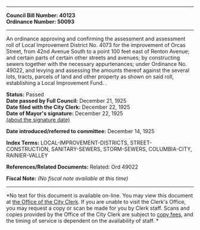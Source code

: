 * * * * *  
  
**Council Bill Number: [](#h0)[](#h2)40123**   
**Ordinance Number: 50093**  
  
* * * * *  
  
An ordinance approving and confirming the assessment and assessment roll of Local Improvement District No. 4073 for the improvement of Orcas Street, from 42nd Avenue South to a point 100 feet east of Renton Avenue; and certain parts of certain other streets and avenues; by constructing sewers together with the necessary appurtenances; under Ordinance No. 49022, and levying and assessing the amounts thereof against the several lots, tracts, parcels of land and other property as shown on said roll, establishing a Local Improvement Fund. .  
  
**Status:** Passed   
**Date passed by Full Council:** December 21, 1925   
**Date filed with the City Clerk:** December 22, 1925   
**Date of Mayor's signature:** December 22, 1925   
[(about the signature date)](/~public/approvaldate.htm)   
  
  
**Date introduced/referred to committee:** December 14, 1925   
  
**Index Terms:** LOCAL-IMPROVEMENT-DISTRICTS, STREET-CONSTRUCTION, SANITARY-SEWERS, STORM-SEWERS, COLUMBIA-CITY, RAINIER-VALLEY  
  
**References/Related Documents:** Related: Ord 49022  
  
**Fiscal Note:** *(No fiscal note available at this time)*  
  
* * * * *  
  
*No text for this document is available on-line. You may view this document at [the Office of the City Clerk](http://www.seattle.gov/leg/clerk/contactUs.htm). If you are unable to visit the Clerk's Office, you may request a copy or scan be made for you by Clerk staff. Scans and copies provided by the Office of the City Clerk are subject to [copy fees](http://clerk.seattle.gov/~public/clerkfees.htm), and the timing of service is dependent on the availability of staff. *  
  
  

